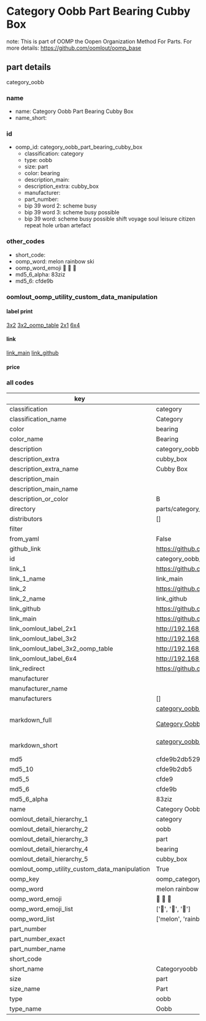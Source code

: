 # Category Oobb Part Bearing Cubby Box  

note: This is part of OOMP the Oopen Organization Method For Parts. For more details: https://github.com/oomlout/oomp_base

##  part details
  



category_oobb



### name
* name: Category Oobb Part Bearing Cubby Box
* name_short: 
### id
* oomp_id: category_oobb_part_bearing_cubby_box
  * classification: category
  * type: oobb
  * size: part
  * color: bearing
  * description_main: 
  * description_extra: cubby_box
  * manufacturer: 
  * part_number: 
  * bip 39 word 2: scheme busy
  * bip 39 word 3: scheme busy possible
  * bip 39 word: scheme busy possible shift voyage soul leisure citizen repeat hole urban artefact

### other_codes
* short_code: 
* oomp_word: melon rainbow ski
* oomp_word_emoji :melon: :rainbow: :ski:
* md5_6_alpha: 83ziz
* md5_6: cfde9b






### oomlout_oomp_utility_custom_data_manipulation
#### label print
[3x2](http://192.168.1.245:1112/?label=oomp%2083ziz)
[3x2_oomp_table](http://192.168.1.108:1112/?label=oomp%2083ziz)
[2x1](http://192.168.1.242:1112/?label=oomp%2083ziz)
[6x4](http://192.168.1.55:1112/?label=oomp%2083ziz)    

#### link

[link_main](https://github.com/oomlout/oomlout_oomp_version_1_messy/tree/main/parts/category_oobb_part_bearing_cubby_box) [link_github](https://github.com/oomlout/oomlout_oomp_version_1_messy/tree/main/parts/category_oobb_part_bearing_cubby_box)                             

#### price







### all codes 
| key | value |  
| --- | --- |  
| classification | category |  
| classification_name | Category |  
| color | bearing |  
| color_name | Bearing |  
| description | category_oobb |  
| description_extra | cubby_box |  
| description_extra_name | Cubby Box |  
| description_main |  |  
| description_main_name |  |  
| description_or_color | B  |  
| directory | parts/category_oobb_part_bearing_cubby_box |  
| distributors | [] |  
| filter |  |  
| from_yaml | False |  
| github_link | https://github.com/oomlout/oomlout_oomp_part_src/tree/main/parts/category_oobb_part_bearing_cubby_box |  
| id | category_oobb_part_bearing_cubby_box |  
| link_1 | https://github.com/oomlout/oomlout_oomp_version_1_messy/tree/main/parts/category_oobb_part_bearing_cubby_box |  
| link_1_name | link_main |  
| link_2 | https://github.com/oomlout/oomlout_oomp_version_1_messy/tree/main/parts/category_oobb_part_bearing_cubby_box |  
| link_2_name | link_github |  
| link_github | https://github.com/oomlout/oomlout_oomp_version_1_messy/tree/main/parts/category_oobb_part_bearing_cubby_box |  
| link_main | https://github.com/oomlout/oomlout_oomp_version_1_messy/tree/main/parts/category_oobb_part_bearing_cubby_box |  
| link_oomlout_label_2x1 | http://192.168.1.242:1112/?label=oomp%2083ziz |  
| link_oomlout_label_3x2 | http://192.168.1.245:1112/?label=oomp%2083ziz |  
| link_oomlout_label_3x2_oomp_table | http://192.168.1.108:1112/?label=oomp%2083ziz |  
| link_oomlout_label_6x4 | http://192.168.1.55:1112/?label=oomp%2083ziz |  
| link_redirect | https://github.com/oomlout/oomlout_oomp_version_1_messy/tree/main/parts/category_oobb_part_bearing_cubby_box |  
| manufacturer |  |  
| manufacturer_name |  |  
| manufacturers | [] |  
| markdown_full | [category_oobb_part_bearing_cubby_box](none)<br>[](none)<br>[Category Oobb Part Bearing Cubby Box](none)<br><br> |  
| markdown_short | [category_oobb_part_bearing_cubby_box](none)<br><br> |  
| md5 | cfde9b2db5294ff73efb0c5d5107ce05 |  
| md5_10 | cfde9b2db5 |  
| md5_5 | cfde9 |  
| md5_6 | cfde9b |  
| md5_6_alpha | 83ziz |  
| name | Category Oobb Part Bearing Cubby Box |  
| oomlout_detail_hierarchy_1 | category |  
| oomlout_detail_hierarchy_2 | oobb |  
| oomlout_detail_hierarchy_3 | part |  
| oomlout_detail_hierarchy_4 | bearing |  
| oomlout_detail_hierarchy_5 | cubby_box |  
| oomlout_oomp_utility_custom_data_manipulation | True |  
| oomp_key | oomp_category_oobb_part_bearing_cubby_box |  
| oomp_word | melon rainbow ski |  
| oomp_word_emoji | :melon: :rainbow: :ski: |  
| oomp_word_emoji_list | [':melon:', ':rainbow:', ':ski:'] |  
| oomp_word_list | ['melon', 'rainbow', 'ski'] |  
| part_number |  |  
| part_number_exact |  |  
| part_number_name |  |  
| short_code |  |  
| short_name | Categoryoobb |  
| size | part |  
| size_name | Part |  
| type | oobb |  
| type_name | Oobb |  
